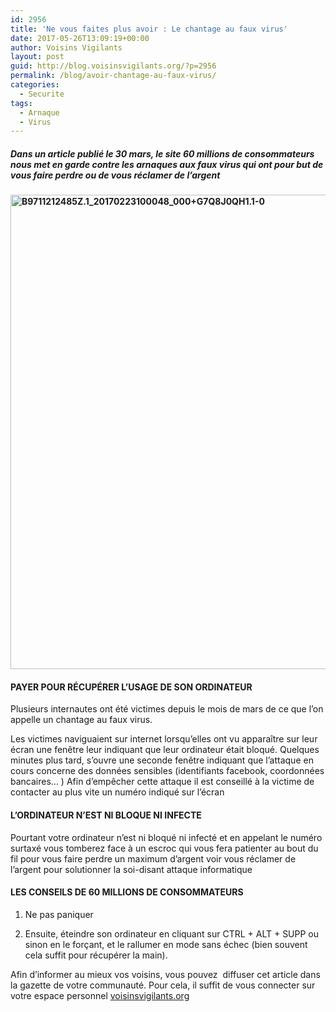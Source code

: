 ```yaml
---
id: 2956
title: 'Ne vous faites plus avoir : Le chantage au faux virus'
date: 2017-05-26T13:09:19+00:00
author: Voisins Vigilants
layout: post
guid: http://blog.voisinsvigilants.org/?p=2956
permalink: /blog/avoir-chantage-au-faux-virus/
categories:
  - Securite
tags:
  - Arnaque
  - Virus
---
```

##### **Dans un article publié le 30 mars, le site 60 millions de consommateurs nous met en garde contre les arnaques aux faux virus qui ont pour but de vous faire perdre ou de vous réclamer de l’argent**

#### **[<img class="aligncenter size-full wp-image-2957" src="./../../images/2017/04/B9711212485Z.1_20170223100048_000+G7Q8J0QH1.1-0.jpg" alt="B9711212485Z.1_20170223100048_000+G7Q8J0QH1.1-0" width="1350" height="759" />](./../../images/2017/04/B9711212485Z.1_20170223100048_000+G7Q8J0QH1.1-0.jpg)**

#### **PAYER POUR RÉCUPÉRER L’USAGE DE SON ORDINATEUR** 

Plusieurs internautes ont été victimes depuis le mois de mars de ce que l’on appelle un chantage au faux virus.
  
Les victimes naviguaient sur internet lorsqu’elles ont vu apparaître sur leur écran une fenêtre leur indiquant que leur ordinateur était bloqué. Quelques minutes plus tard, s’ouvre une seconde fenêtre indiquant que l’attaque en cours concerne des données sensibles (identifiants facebook, coordonnées bancaires&#8230; ) Afin d’empêcher cette attaque il est conseillé à la victime de contacter au plus vite un numéro indiqué sur l’écran

#### **L’ORDINATEUR N’EST NI BLOQUE NI I**NFECTE

Pourtant votre ordinateur n’est ni bloqué ni infecté et en appelant le numéro surtaxé vous tomberez face à un escroc qui vous fera patienter au bout du fil pour vous faire perdre un maximum d’argent voir vous réclamer de l’argent pour solutionner la soi-disant attaque informatique

#### **LES CONSEILS DE 60 MILLIONS DE CONSOMMATEURS**

1. Ne pas paniquer
  
2. Ensuite, éteindre son ordinateur en cliquant sur CTRL + ALT + SUPP ou sinon en le forçant, et le rallumer en mode sans échec (bien souvent cela suffit pour récupérer la main).

Afin d&rsquo;informer au mieux vos voisins, vous pouvez  diffuser cet article dans la gazette de votre communauté. Pour cela, il suffit de vous connecter sur votre espace personnel [voisinsvigilants.org](https://www.voisinsvigilants.org)
